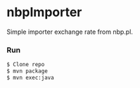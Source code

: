 # nbpImporter
Simple importer exchange rate from nbp.pl.
 
 ### Run

```sh
$ Clone repo
$ mvn package
$ mvn exec:java
```
